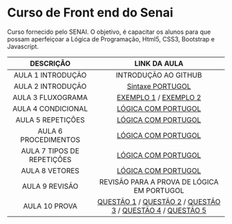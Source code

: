 # Curso de Front end do Senai

Curso fornecido pelo SENAI. O objetivo, é capacitar os alunos para que possam aperfeiçoar a Lógica de Programação, Html5, CSS3, Bootstrap e Javascript.

| DESCRIÇÃO | LINK DA AULA |
|:-:|:-:|
| AULA 1 INTRODUÇÃO | INTRODUÇÃO AO GITHUB | 
| AULA 2 INTRODUÇÃO | [Sintaxe PORTUGOL](./Aulas/Sintaxeportugol.md) |
| AULA 3 FLUXOGRAMA | [EXEMPLO 1](./Imagens/Aula%202%20Fluxo%20material.png) / [EXEMPLO 2](./Imagens/AULA%202%20EXEMPLO%202.png) |
| AULA 4 CONDICIONAL | [LÓGICA COM PORTUGOL](./Aulas/SALVARNOTAS.md) | 
| AULA 5 REPETIÇÕES | [LÓGICA COM PORTUGOL](./Aulas/Repeticao.md) |
| AULA 6 PROCEDIMENTOS | [LÓGICA COM PORTUGOL](./Aulas/procedimentos.md) | 
| AULA 7 TIPOS DE REPETIÇÕES | [LÓGICA COM PORTUGOL](./Imagens/EXPLICAÇÃO%20AULA%206.png) |
| AULA 8 VETORES | [LÓGICA COM PORTUGOL](./Aulas/VETORES.MD) |
| AULA 9 REVISÃO | REVISÃO PARA A PROVA DE LÓGICA EM PORTUGOL |
| AULA 10 PROVA | [QUESTÃO 1](./Aulas/Prova/BUSCARNOME.ALG) / [QUESTÃO 2](./Aulas/Prova/COMPARAVETORES.ALG) / [QUESTÃO 3](./Aulas/Prova/MEDIANOTAS.ALG) / [QUESTÃO 4](./Aulas/Prova/PESQUISAPREFEITURA.ALG) / [QUESTÃO 5](./Aulas/Prova/VERIFICARSALDO.ALG) | 


